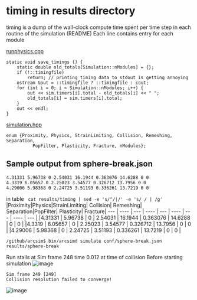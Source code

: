 # timing in results directory
timing is a dump of the wall-clock compute time spent per time step
  in each routine of the simulation (README)
Each line contains entry for each module

[runphysics.cpp](../../src/runphysics.cpp)
```
static void save_timings () {
    static double old_totals[Simulation::nModules] = {};
    if (!::timingfile)
        return; // printing timing data to stdout is getting annoying
    ostream &out = ::timingfile ? ::timingfile : cout;
    for (int i = 0; i < Simulation::nModules; i++) {
        out << sim.timers[i].total - old_totals[i] << " ";
        old_totals[i] = sim.timers[i].total;
    }
    out << endl;
}
```
[simulation.hpp](../../src/simulation.hpp)
```
enum {Proximity, Physics, StrainLimiting, Collision, Remeshing, Separation,
          PopFilter, Plasticity, Fracture, nModules};
```
## Sample output from sphere-break.json
```
4.31331 5.96738 0 2.54031 16.1944 0.363076 14.6288 0 0
4.3319 6.05657 0 2.25023 3.54577 0.326712 13.7956 0 0
4.29006 5.98368 0 2.24725 3.51193 0.336261 13.7219 0 0
```
 in table ` cat results/timing | sed -e 's/^/|/' -e 's/ / | /g'`
 |Proximity|Physics|StrainLimiting| Collision| Remeshing| Separation|PopFilter| Plasticity| Fracture|
 --- | ---- | --- | ---- | --- | ---- | --- | ---- | --- |
|4.31331 | 5.96738 | 0 | 2.54031 | 16.1944 | 0.363076 | 14.6288 | 0 | 0 |
|4.3319 | 6.05657 | 0 | 2.25023 | 3.54577 | 0.326712 | 13.7956 | 0 | 0 |
|4.29006 | 5.98368 | 0 | 2.24725 | 3.51193 | 0.336261 | 13.7219 | 0 | 0 |

```
/github/arcsim$ bin/arcsimd simulate conf/sphere-break.json results/sphere-break
```
Run stalls at Sim frame 248 time 0.012 at time of collision
Before starting simulation
![image](https://user-images.githubusercontent.com/1210784/158882392-030e103b-cd4b-4a59-8424-99f63cfe8412.png)
```
Sim frame 249 [249]
Collision resolution failed to converge!
```
![image](https://user-images.githubusercontent.com/1210784/156644315-41ebbb34-a306-45b3-a4ed-57f50dc6a7a7.png)

